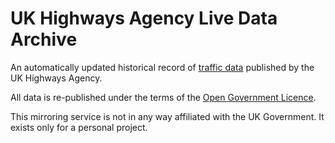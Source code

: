 UK Highways Agency Live Data Archive
====================================

An automatically updated historical record of
[traffic data](http://www.data.gov.uk/dataset/live-traffic-information-from-the-highways-agency-road-network) published by the UK Highways Agency.

All data is re-published under the terms of the [Open Government
Licence](http://www.nationalarchives.gov.uk/doc/open-government-licence/).

This mirroring service is not in any way affiliated with the UK Government. It exists only for a personal project.
